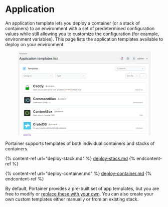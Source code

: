# Application

An application template lets you deploy a container (or a stack of containers) to an environment with a set of predetermined configuration values while still allowing you to customize the configuration (for example, environment variables). This page lists the application templates available to deploy on your environment.

<figure><img src="../../../.gitbook/assets/2.20-templates-application-list.png" alt=""><figcaption></figcaption></figure>

Portainer supports templates of both individual containers and stacks of containers.

{% content-ref url="deploy-stack.md" %}
[deploy-stack.md](deploy-stack.md)
{% endcontent-ref %}

{% content-ref url="deploy-container.md" %}
[deploy-container.md](deploy-container.md)
{% endcontent-ref %}

By default, Portainer provides a pre-built set of app templates, but you are free to modify or [replace these with your own](../../../advanced/app-templates/build.md). You can also create your own custom templates either manually or from an existing stack.
